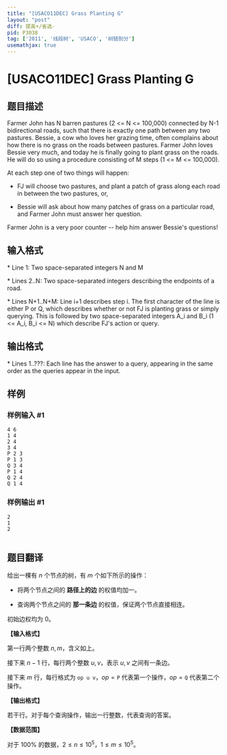 ```yaml
---
title: "[USACO11DEC] Grass Planting G"
layout: "post"
diff: 提高+/省选-
pid: P3038
tag: ['2011', '线段树', 'USACO', '树链剖分']
usemathjax: true
---
```


# [USACO11DEC] Grass Planting G
## 题目描述

Farmer John has N barren pastures (2 <= N <= 100,000) connected by N-1 bidirectional roads, such that there is exactly one path between any two pastures.  Bessie, a cow who loves her grazing time, often complains about how there is no grass on the roads between pastures.  Farmer John loves Bessie very much, and today he is finally going to plant grass on the roads.  He will do so using a procedure consisting of M steps (1 <= M <= 100,000).

At each step one of two things will happen:

- FJ will choose two pastures, and plant a patch of grass along each road in between the two pastures, or,

- Bessie will ask about how many patches of grass on a particular road, and Farmer John must answer her question.

Farmer John is a very poor counter -- help him answer Bessie's questions!

## 输入格式

\* Line 1: Two space-separated integers N and M

\* Lines 2..N: Two space-separated integers describing the endpoints of a road.

\* Lines N+1..N+M: Line i+1 describes step i. The first character of the line is either P or Q, which describes whether or not FJ is planting grass or simply querying. This is followed by two space-separated integers A\_i and B\_i (1 <= A\_i, B\_i <= N) which describe FJ's action or query.

## 输出格式

\* Lines 1..???: Each line has the answer to a query, appearing in the same order as the queries appear in the input.

## 样例

### 样例输入 #1
```
4 6 
1 4 
2 4 
3 4 
P 2 3 
P 1 3 
Q 3 4 
P 1 4 
Q 2 4 
Q 1 4 

```
### 样例输出 #1
```
2 
1 
2 


```
## 题目翻译

给出一棵有 $n$ 个节点的树，有 $m$ 个如下所示的操作：

- 将两个节点之间的 **路径上的边** 的权值均加一。

- 查询两个节点之间的 **那一条边** 的权值，保证两个节点直接相连。

初始边权均为 0。

**【输入格式】**

第一行两个整数 $n,m$，含义如上。

接下来 $n-1$ 行，每行两个整数 $u,v$，表示 $u,v$ 之间有一条边。

接下来 $m$ 行，每行格式为 `op u v`，$op=\texttt{P}$ 代表第一个操作，$op=\texttt{Q}$ 代表第二个操作。

**【输出格式】**

若干行。对于每个查询操作，输出一行整数，代表查询的答案。

**【数据范围】**

对于 $100\%$ 的数据，$2\le n\le 10^5$，$1\le m\le 10^5$。
